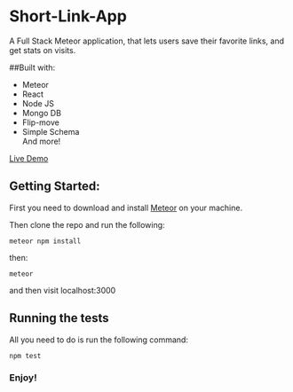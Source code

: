 # Short-Link-App
A Full Stack Meteor application, that lets users save their favorite links, and get stats on visits.

##Built with:
<ul>
  <li>Meteor</li>
  <li>React</li>
  <li>Node JS</li>
  <li>Mongo DB</li>
  <li>Flip-move</li>
  <li>Simple Schema</li>
  And more!
</ul>

[Live Demo](https://jude2go-short-lnk.herokuapp.com/)


## Getting Started:
First you need to download and install [Meteor](https://www.meteor.com/) on your machine.

Then clone the repo and run the following:

```
meteor npm install
```
then:
```
meteor
```
and then visit localhost:3000

## Running the tests

All you need to do is run the following command:
```
npm test
```


### Enjoy!
